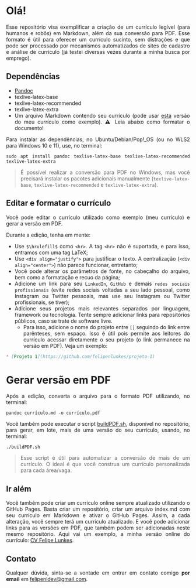 # Olá!

<div align="justify">

Esse repositório visa exemplificar a criação de um currículo legível (para humanos e robôs) em Markdown, além da sua conversão para PDF. Esse formato é útil para oferecer um currículo sucinto, sem distrações e que pode ser processado por mecanismos automatizados de sites de cadastro e análise de currículo (já testei diversas vezes durante a minha busca por emprego).

## Dependências

* [Pandoc](https://pandoc.org/)
* texlive-latex-base
* texlive-latex-recommended 
* texlive-latex-extra
* Um arquivo Markdown contendo seu currículo (pode usar [esta](CV.md) versão do meu currículo como exemplo). ⚠️ Leia abaixo como formatar o documento!

Para instalar as dependências, no Ubuntu/Debian/Pop!_OS (ou no WLS2 para Windows 10 e 11), use, no terminal:

```shell
sudo apt install pandoc texlive-latex-base texlive-latex-recommended texlive-latex-extra
```

> É possível realizar a conversão para PDF no Windows, mas você precisará instalar os pacotes adicionais manualmente (`texlive-latex-base`, `texlive-latex-recommended` e `texlive-latex-extra`).
  
## Editar e formatar o currículo

Você pode editar o currículo utilizado como exemplo (meu currículo) e gerar a versão em PDF.

Durante a edição, tenha em mente:

* Use `$\hrulefill$` como `<hr>`. A tag `<hr>` não é suportada, e para isso, entramos com uma tag LaTeX;
* Use `<div align="justify">` para justificar o texto. A centralização (`<div align="center">`) não parece funcionar, entretanto;
* Você pode alterar os parâmetros de fonte, no cabeçalho do arquivo, bem como a formatação e recuo da página;
* Adicione um link para seu `LinkedIn`, `GitHub` e demais `redes sociais profissionais` (evite redes sociais voltadas a seu lado pessoal, como Instagram ou Twitter pessoais, mas use seu Instagram ou Twitter profissionais, se tiver);
* Adicione seus projetos mais relevantes separados por linguagem, framework ou tecnologia. Tente sempre adicionar links para repositórios públicos, caso se trate de software livre.
  - Para isso, adicione o nome do projeto entre `[]` seguindo do link entre parênteses, sem espaço. Isso é útil pois permite aos leitores do currículo acessar diretamente o seu projeto (o link    permanece na versão em PDF). Veja um exemplo:
  
```markdown
* [Projeto 1](https://github.com/felipenlunkes/projeto-1)
```

# Gerar versão em PDF
  
Após a edição, converta o arquivo para o formato PDF utilizando, no terminal:

```shell
pandoc currículo.md -o currículo.pdf
```

Você também pode executar o script [buildPDF.sh](buildPDF.sh), disponível no repositório, para gerar, em lote, mais de uma versão do seu currículo, usando, no terminal:

```shell
./buildPDF.sh
```

> Esse script é útil para automatizar a conversão de mais de um currículo. O ideal é que você construa um currículo personalizada para cada área/vaga.

## Ir além
  
Você também pode criar um currículo online sempre atualizado utilizando o GitHub Pages. Basta criar um repositório, criar um arquivo index.md com seu currículo em Markdown e ativar o GitHub Pages. Assim, a cada alteração, você sempre terá um currículo atualizado. E você pode adicionar links para as versões em PDF, que também podem ser adicionadas neste mesmo repositório. Aqui vai um exemplo, a minha versão online do currículo: [CV Felipe Lunkes](https://felipenlunkes.github.io/cv/).
  
## Contato

Qualquer dúvida, sinta-se a vontade em entrar em contato comigo **por email** em felipenldev@gmail.com.
  
</div>
